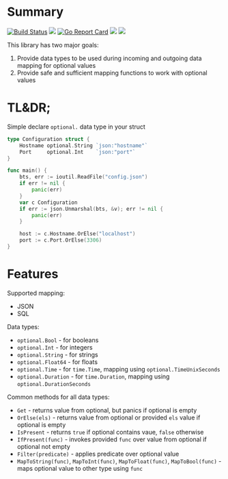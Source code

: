 # Summary

[![Build Status](https://travis-ci.org/mono83/optional.svg?branch=master)](https://travis-ci.org/mono83/optional)
[![](https://godoc.org/github.com/mono83/optional?status.svg)](http://godoc.org/github.com/mono83/optional)
[![Go Report Card](https://goreportcard.com/badge/github.com/mono83/optional)](https://goreportcard.com/report/github.com/mono83/optional)
![](https://img.shields.io/badge/Go-1.7%2B-green.svg)
![](https://img.shields.io/github/tag/mono83/optional.svg?style=flat)


This library has two major goals:

1. Provide data types to be used during incoming and outgoing data mapping for optional values
2. Provide safe and sufficient mapping functions to work with optional values

# TL&DR;

Simple declare `optional.` data type in your struct

```go
type Configuration struct {
    Hostname optional.String `json:"hostname"`
    Port     optional.Int    `json:"port"`
}

func main() {
    bts, err := ioutil.ReadFile("config.json")
    if err != nil {
        panic(err)
    }
    var c Configuration
    if err := json.Unmarshal(bts, &v); err != nil {
        panic(err)
    }

    host := c.Hostname.OrElse("localhost")
    port := c.Port.OrElse(3306)
}
```

# Features

Supported mapping:
* JSON
* SQL

Data types:
* `optional.Bool` - for booleans
* `optional.Int` - for integers
* `optional.String` - for strings
* `optional.Float64` - for floats
* `optional.Time` - for `time.Time`, mapping using `optional.TimeUnixSeconds`
* `optional.Duration` - for `time.Duration`, mapping using `optional.DurationSeconds`

Common methods for all data types:
* `Get` - returns value from optional, but panics if optional is empty
* `OrElse(els)` - returns value from optional or provided `els` value if optional is empty
* `IsPresent` - returns `true` if optional contains vaue, `false` otherwise
* `IfPresent(func)` - invokes provided `func` over value from optional if optional not empty
* `Filter(predicate)` - applies predicate over optional value
* `MapToString(func)`, `MapToInt(func)`, `MapToFloat(func)`, `MapToBool(func)` - maps optional value to other type using `func`
